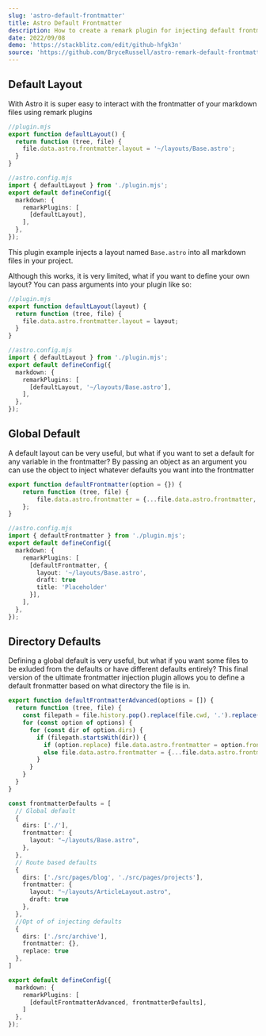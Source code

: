 ```yaml
---
slug: 'astro-default-frontmatter'
title: Astro Default Frontmatter
description: How to create a remark plugin for injecting default frontmatter into your markdown in Astro
date: 2022/09/08
demo: 'https://stackblitz.com/edit/github-hfgk3n'
source: 'https://github.com/BryceRussell/astro-remark-default-frontmatter'
---
```


## Default Layout

With Astro it is super easy to interact with the frontmatter of your markdown files using remark plugins

```ts
//plugin.mjs
export function defaultLayout() {
  return function (tree, file) {
    file.data.astro.frontmatter.layout = '~/layouts/Base.astro';
  }
}
```
```ts
//astro.config.mjs
import { defaultLayout } from './plugin.mjs';
export default defineConfig({
  markdown: {
    remarkPlugins: [
      [defaultLayout],
    ],
  },
});
```

This plugin example injects a layout named `Base.astro` into all markdown files in your project.

Although this works, it is very limited, what if you want to define your own layout? You can pass arguments into your plugin like so:

```ts
//plugin.mjs
export function defaultLayout(layout) {
  return function (tree, file) {
    file.data.astro.frontmatter.layout = layout;
  }
}
```
```ts
//astro.config.mjs
import { defaultLayout } from './plugin.mjs';
export default defineConfig({
  markdown: {
    remarkPlugins: [
      [defaultLayout, '~/layouts/Base.astro'],
    ],
  },
});
```


## Global Default

A default layout can be very useful, but what if you want to set a default for any variable in the frontmatter? By passing an object as an argument you can use the object to inject whatever defaults you want into the frontmatter

```ts
export function defaultFrontmatter(option = {}) {
    return function (tree, file) {
        file.data.astro.frontmatter = {...file.data.astro.frontmatter, ...option};
    };
}
```

```ts
//astro.config.mjs
import { defaultFrontmatter } from './plugin.mjs';
export default defineConfig({
  markdown: {
    remarkPlugins: [
      [defaultFrontmatter, {
        layout: '~/layouts/Base.astro',
        draft: true
        title: 'Placeholder'
      }],
    ],
  },
});
```

## Directory Defaults

Defining a global default is very useful, but what if you want some files to be exluded from the defaults or have different defaults entirely? This final version of the ultimate frontmatter injection plugin allows you to define a default fronmatter based on what directory the file is in.

```ts
export function defaultFrontmatterAdvanced(options = []) {
  return function (tree, file) {
    const filepath = file.history.pop().replace(file.cwd, '.').replace(/\\/g, '/')
    for (const option of options) {
      for (const dir of option.dirs) {
        if (filepath.startsWith(dir)) {
          if (option.replace) file.data.astro.frontmatter = option.frontmatter
          else file.data.astro.frontmatter = {...file.data.astro.frontmatter, ...option.frontmatter}
        }
      }
    }
  }
}
```
```ts
const frontmatterDefaults = [
  // Global default
  {
    dirs: ['./'],
    frontmatter: {
      layout: "~/layouts/Base.astro",
    },
  },
  // Route based defaults
  {
    dirs: ['./src/pages/blog', './src/pages/projects'],
    frontmatter: {
      layout: "~/layouts/ArticleLayout.astro",
      draft: true
    },
  },
  //Opt of of injecting defaults
  {
    dirs: ['./src/archive'],
    frontmatter: {},
    replace: true
  },
]

export default defineConfig({
  markdown: {
    remarkPlugins: [
      [defaultFrontmatterAdvanced, frontmatterDefaults],
    ]
  },
});

```